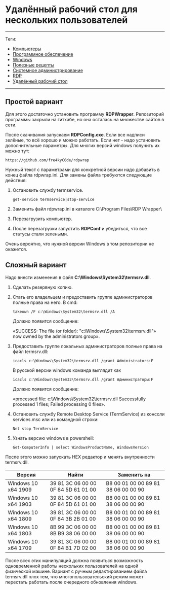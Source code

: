 # Удалённый рабочий стол для нескольких пользователей



---

Теги:

- [Компьютеры](../../_tags/компьютеры.md)
- [Программное обеспечение](../../_tags/программное%20обеспечение.md)
- [Windows](../../_tags/windows.md)
- [Полезные рецепты](../../_tags/полезные%20рецепты.md)
- [Системное администрирование](../../_tags/системное%20администрирование.md)
- [RDP](../../_tags/rdp.md)
- [Удалённый рабочий стол](../../_tags/удалённый%20рабочий%20стол.md)

---

## Простой вариант

Для этого достаточно установить программу **RDPWrapper**. Репозиторий программы
закрыли на гитхабе, но она осталась на множестве сайтов в сети.

После скачивания запускаем **RDPConfig.exe**. Если все надписи зелёные, то всё
хорошо и можно работать. Если нет - надо установить дополнительные параметры.
Для многих версий windows получить их можно тут:

```
https://github.com/fre4kyC0de/rdpwrap
```

Нужный текст с параметрами для конкретной версии надо добавить в конец файла
rdpwrap.ini. Для замены файла требуются следующие действия:

1. Остановить службу termservice.
    ```
    get-service termservice|stop-service
    ```

1. Заменить файл rdpwrap.ini в каталоге C:\Program Files\RDP Wrapper\
1. Перезагрузить компьютер.
1. После перезагрузки запустить **RDPConf** и убедиться, что все статусы стали
   зелеными.

Очень вероятно, что нужной версии Windows в том репозитории не окажется.

## Сложный вариант

Надо внести изменения в файл **C:\Windows\System32\termsrv.dll**.

1. Сделать резервную копию.
1. Стать его владельцем и предоставить группе администраторов полные права на
   него. В cmd:
    ```
    takeown /F c:\Windows\System32\termsrv.dll /A
    ```
   Должно появится сообщение:

   «SUCCESS: The file (or folder): "c:\Windows\System32\termsrv.dll"» now owned
   by the administrators group».

1. Предоставить группе локальных администраторов полные права на файл
   termsrv.dll:
    ```
    icacls c:\Windows\System32\termsrv.dll /grant Administrators:F 
    ```

   В русской версии windows команда выглядит как
    ```
    icacls c:\Windows\System32\termsrv.dll /grant Администраторы:F 
    ```

   Должно появится сообщение:

   «processed file: c:\Windows\System32\termsrv.dll Successfully processed 1
   files; Failed processing 0 files».

1. Остановить службу Remote Desktop Service (TermService) из консоли
   services.msc или из командной строки:
    ```
    Net stop TermService
    ```

1. Узнать версию windows в powershell:
    ```
    Get-ComputerInfo | select WindowsProductName, WindowsVersion
    ```

После этого можно запускать HEX редактор и менять внутренности termsrv.dll.

Версия | Найти | Заменить на
---|---|---
Windows 10 x64 1909    | 39 81 3C 06 00 00 0F 84 5D 61 01 00 | B8 00 01 00 00 89 81 38 06 00 00 90
Windows 10 x64 1903    | 39 81 3C 06 00 00 0F 84 5D 61 01 00 | B8 00 01 00 00 89 81 38 06 00 00 90
Windows 10 x64 1809    | 39 81 3C 06 00 00 0F 84 3B 2B 01 00 | B8 00 01 00 00 89 81 38 06 00 00 90
Windows 10 x64 1803    | 8B 99 3C 06 00 00 8B B9 38 06 00 00 | B8 00 01 00 00 89 81 38 06 00 00 90
Windows 10 x64 1709    | 39 81 3C 06 00 00 0F 84 B1 7D 02 00 | B8 00 01 00 00 89 81 38 06 00 00 90

После всех этих манипуляций должна появиться возможность одновременной работы
нескольких пользователей на одной физической машине. Вариант с ручным
редактированием файла termsrv.dll плох тем, что многопользовательский режим
может перестать работать после очередного обновления windows.
